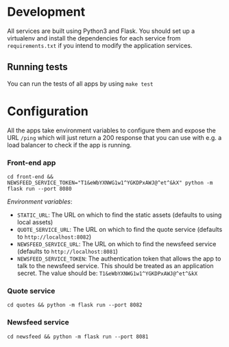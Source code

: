 # Development

All services are built using Python3 and Flask. You should set up a virtualenv and install the dependencies for each service from `requirements.txt` if you intend to modify the application services.

## Running tests

You can run the tests of all apps by using `make test`

# Configuration

All the apps take environment variables to configure them and expose the URL `/ping` which will just return a 200 response that you can use with e.g. a load balancer to check if the app is running.

### Front-end app

    cd front-end && NEWSFEED_SERVICE_TOKEN="T1&eWbYXNWG1w1^YGKDPxAWJ@^et^&kX" python -m flask run --port 8080

*Environment variables*:

* `STATIC_URL`: The URL on which to find the static assets (defaults to using local assets)
* `QUOTE_SERVICE_URL`: The URL on which to find the quote service (defaults to `http://localhost:8082`)
* `NEWSFEED_SERVICE_URL`: The URL on which to find the newsfeed service (defaults to `http://localhost:8081`)
* `NEWSFEED_SERVICE_TOKEN`: The authentication token that allows the app to talk to the newsfeed service. This should be treated as an application secret. The value should be: `T1&eWbYXNWG1w1^YGKDPxAWJ@^et^&kX`

### Quote service

    cd quotes && python -m flask run --port 8082

### Newsfeed service

    cd newsfeed && python -m flask run --port 8081